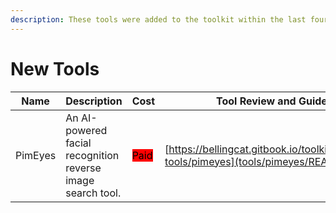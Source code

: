 ```yaml
---
description: These tools were added to the toolkit within the last four weeks.
---
```

# New Tools


| Name | Description | Cost | Tool Review and Guide |
| --- | --- | --- | --- |
| PimEyes | An AI-powered facial recognition reverse image search tool. | <mark style="background-color:red;">Paid</mark> | [https://bellingcat.gitbook.io/toolkit/more/all-tools/pimeyes](tools/pimeyes/README.md) |